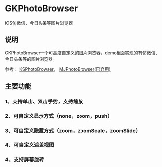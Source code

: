 # GKPhotoBrowser
iOS仿微信、今日头条等图片浏览器

## 说明
GKPhotoBrowser一个可高度自定义的图片浏览器，demo里面实现的有仿微信、今日头条等的图片浏览器。

参考：
    [KSPhotoBrowser](https://github.com/skx926/KSPhotoBrowser)，
    [MJPhotoBrowser(已弃用)](https://github.com/Sunnyyoung/MJPhotoBrowser)

## 主要功能
### 1、支持单击、双击手势，支持缩放
### 2、可自定义显示方式（none，zoom，push）
### 3、可自定义隐藏方式（zoom，zoomScale，zoomSlide）
### 4、可自定义遮盖视图
### 4、支持屏幕旋转
